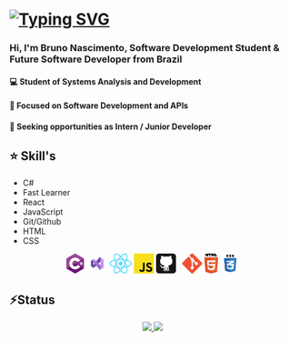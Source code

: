 
# [![Typing SVG](https://readme-typing-svg.herokuapp.com?font=Fira+Code&duration=4500&pause=1000&color=F7EACA&width=435&lines=Hello%2C+I'm+Bruno!%F0%9F%91%8B+;From+S%C3%A3o+Paulo%2C+Brazil+%F0%9F%93%8C;Software+Developer%F0%9F%92%BB;Always+Learning+%F0%9F%93%9A;Turning+Ideas+into+Reality+%F0%9F%8C%90)](https://git.io/typing-svg)

### Hi, I'm **Bruno Nascimento**, Software Development Student & **Future Software Developer** from Brazil


#### 💻 Student of Systems Analysis and Development

#### 🚀 Focused on Software Development and APIs

#### 🎯 Seeking opportunities as Intern / Junior Developer


## ⭐ Skill's

  - C#
  - Fast Learner
  - React
  - JavaScript
  - Git/Github
  - HTML
  - CSS
<p align="center">
      <code><img title="C#" height="35" src="images/cSharp.svg"></code>
      <code><img title="VisualStudio" height="35" src="images/image.png"></code>
      <code><img title="React" height="35" src="images/React-icon.svg.png"></code>
      <code><img title="JavaScript" height="35" src="images/javascript.svg"></code> 
      <code><img title="GitHub" height="35" src="images/45_github-tile.e1be128b4e.svg"> </code> 
      <code><img title="Git" height="35" src="images/Git-Icon-1788C.png"></code>
      <code><img title="React" height="35" src="images/html5.svg"></code>
      <code><img title="React" height="35" src="images/css.svg"></code>
   
</p>


## ⚡Status
<p align="center">
  <a href="https://github.com/kihus">
    <img 
      height="165" 
      src="https://github-readme-stats.vercel.app/api?username=kihus&show_icons=true&theme=react&border_color=61dafb&hide_border=true" 
    />
  </a>
  <a href="https://github.com/kihus">
    <img  
      src="https://github-readme-stats.vercel.app/api/top-langs/?username=kihus&hide=c%23,powershell,Mathematica,Ruby,Objective-C,Objective-C%2b%2b,Cuda&title_color=61dafb&text_color=ffffff&icon_color=61dafb&bg_color=20232a&langs_count=8&layout=compact&border_color=61dafb&hide_border=true&size_weight=0.5&count_weight=0.5" 
    />
  </a>
</p>

